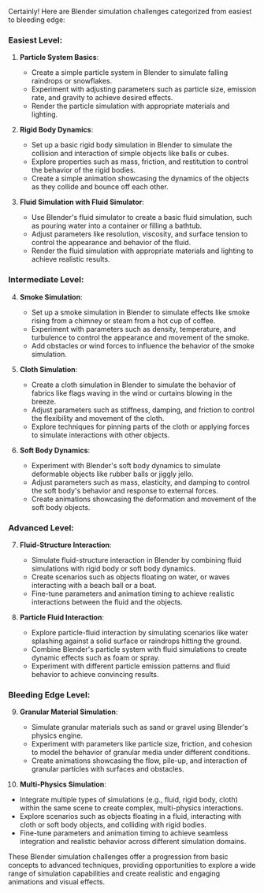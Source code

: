 Certainly! Here are Blender simulation challenges categorized from easiest to bleeding edge:

### Easiest Level:

1. **Particle System Basics**:
   - Create a simple particle system in Blender to simulate falling raindrops or snowflakes.
   - Experiment with adjusting parameters such as particle size, emission rate, and gravity to achieve desired effects.
   - Render the particle simulation with appropriate materials and lighting.

2. **Rigid Body Dynamics**:
   - Set up a basic rigid body simulation in Blender to simulate the collision and interaction of simple objects like balls or cubes.
   - Explore properties such as mass, friction, and restitution to control the behavior of the rigid bodies.
   - Create a simple animation showcasing the dynamics of the objects as they collide and bounce off each other.

3. **Fluid Simulation with Fluid Simulator**:
   - Use Blender's fluid simulator to create a basic fluid simulation, such as pouring water into a container or filling a bathtub.
   - Adjust parameters like resolution, viscosity, and surface tension to control the appearance and behavior of the fluid.
   - Render the fluid simulation with appropriate materials and lighting to achieve realistic results.

### Intermediate Level:

4. **Smoke Simulation**:
   - Set up a smoke simulation in Blender to simulate effects like smoke rising from a chimney or steam from a hot cup of coffee.
   - Experiment with parameters such as density, temperature, and turbulence to control the appearance and movement of the smoke.
   - Add obstacles or wind forces to influence the behavior of the smoke simulation.

5. **Cloth Simulation**:
   - Create a cloth simulation in Blender to simulate the behavior of fabrics like flags waving in the wind or curtains blowing in the breeze.
   - Adjust parameters such as stiffness, damping, and friction to control the flexibility and movement of the cloth.
   - Explore techniques for pinning parts of the cloth or applying forces to simulate interactions with other objects.

6. **Soft Body Dynamics**:
   - Experiment with Blender's soft body dynamics to simulate deformable objects like rubber balls or jiggly jello.
   - Adjust parameters such as mass, elasticity, and damping to control the soft body's behavior and response to external forces.
   - Create animations showcasing the deformation and movement of the soft body objects.

### Advanced Level:

7. **Fluid-Structure Interaction**:
   - Simulate fluid-structure interaction in Blender by combining fluid simulations with rigid body or soft body dynamics.
   - Create scenarios such as objects floating on water, or waves interacting with a beach ball or a boat.
   - Fine-tune parameters and animation timing to achieve realistic interactions between the fluid and the objects.

8. **Particle Fluid Interaction**:
   - Explore particle-fluid interaction by simulating scenarios like water splashing against a solid surface or raindrops hitting the ground.
   - Combine Blender's particle system with fluid simulations to create dynamic effects such as foam or spray.
   - Experiment with different particle emission patterns and fluid behavior to achieve convincing results.

### Bleeding Edge Level:

9. **Granular Material Simulation**:
   - Simulate granular materials such as sand or gravel using Blender's physics engine.
   - Experiment with parameters like particle size, friction, and cohesion to model the behavior of granular media under different conditions.
   - Create animations showcasing the flow, pile-up, and interaction of granular particles with surfaces and obstacles.

10. **Multi-Physics Simulation**:
   - Integrate multiple types of simulations (e.g., fluid, rigid body, cloth) within the same scene to create complex, multi-physics interactions.
   - Explore scenarios such as objects floating in a fluid, interacting with cloth or soft body objects, and colliding with rigid bodies.
   - Fine-tune parameters and animation timing to achieve seamless integration and realistic behavior across different simulation domains.

These Blender simulation challenges offer a progression from basic concepts to advanced techniques, providing opportunities to explore a wide range of simulation capabilities and create realistic and engaging animations and visual effects.
